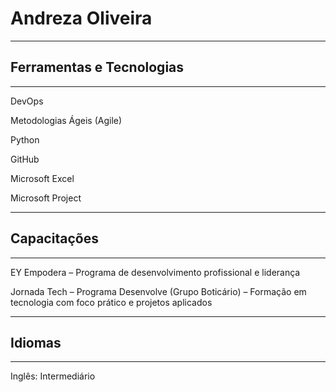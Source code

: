 # Andreza Oliveira
---
## Ferramentas e Tecnologias
---
DevOps

Metodologias Ágeis (Agile)

Python

GitHub

Microsoft Excel

Microsoft Project

---
## Capacitações
---
EY Empodera – Programa de desenvolvimento profissional e liderança

Jornada Tech – Programa Desenvolve (Grupo Boticário) – Formação em tecnologia com foco prático e projetos aplicados

---
## Idiomas
---
Inglês: Intermediário

## 
